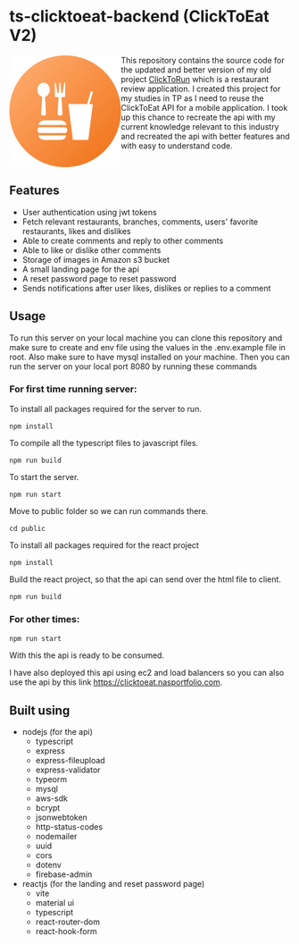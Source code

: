 # ts-clicktoeat-backend (ClickToEat V2)
<img src="/public/assets/clicktoeat_v2_logo_round.svg" width="200" align="left" />
This repository contains the source code for the updated and better version of my old project <a href="https://github.com/Coeeter/ClickToRun">ClickToRun</a> which is a restaurant review application. I created this project for my studies in TP as I need to reuse the ClickToEat API for a mobile application. I took up this chance to recreate the api with my current knowledge relevant to this industry and recreated the api with better features and with easy to understand code.
<br clear="left" />

## Features
- User authentication using jwt tokens
- Fetch relevant restaurants, branches, comments, users' favorite restaurants, likes and dislikes
- Able to create comments and reply to other comments
- Able to like or dislike other comments
- Storage of images in Amazon s3 bucket
- A small landing page for the api
- A reset password page to reset password
- Sends notifications after user likes, dislikes or replies to a comment

## Usage
To run this server on your local machine you can clone this repository and make sure to create and env file using the values in the .env.example file in root. Also make sure to have mysql installed on your machine. Then you can run the server on your local port 8080 by running these commands

### For first time running server:

To install all packages required for the server to run.
```
npm install
```

To compile all the typescript files to javascript files.
```
npm run build
```

To start the server.
```
npm run start
```

Move to public folder so we can run commands there.
```
cd public
```

To install all packages required for the react project
```
npm install
```

Build the react project, so that the api can send over the html file to client.
```
npm run build
```

### For other times:
```
npm run start
```
With this the api is ready to be consumed.

I have also deployed this api using ec2 and load balancers so you can also use the api by this link https://clicktoeat.nasportfolio.com.

## Built using
- nodejs (for the api)
  - typescript
  - express
  - express-fileupload
  - express-validator
  - typeorm
  - mysql
  - aws-sdk
  - bcrypt
  - jsonwebtoken
  - http-status-codes
  - nodemailer
  - uuid
  - cors
  - dotenv
  - firebase-admin
- reactjs (for the landing and reset password page)
  - vite
  - material ui
  - typescript
  - react-router-dom
  - react-hook-form

